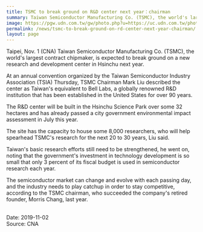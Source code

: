```yaml
---
title: TSMC to break ground on R&D center next year：chairman
summary: Taiwan Semiconductor Manufacturing Co. (TSMC), the world's largest contract chipmaker, is expected to break ground on a new research and development center in Hsinchu next year.
image: https://pgw.udn.com.tw/gw/photo.php?u=https://uc.udn.com.tw/photo/2019/08/23/realtime/6726278.jpg&s=Y&x=0&y=158&sw=1280&sh=720&sl=W&fw=1050&exp=3600
permalink: /news/tsmc-to-break-ground-on-rd-center-next-year-chairman/
layout: page
---
```

Taipei, Nov. 1 (CNA) Taiwan Semiconductor Manufacturing Co. (TSMC), the world's largest contract chipmaker, is expected to break ground on a new research and development center in Hsinchu next year.

At an annual convention organized by the Taiwan Semiconductor Industry Association (TSIA) Thursday, TSMC Chairman Mark Liu described the center as Taiwan's equivalent to Bell Labs, a globally renowned R&D institution that has been established in the United States for over 90 years.

The R&D center will be built in the Hsinchu Science Park over some 32 hectares and has already passed a city government environmental impact assessment in July this year.

The site has the capacity to house some 8,000 researchers, who will help spearhead TSMC's research for the next 20 to 30 years, Liu said.

Taiwan's basic research efforts still need to be strengthened, he went on, noting that the government's investment in technology development is so small that only 3 percent of its fiscal budget is used in semiconductor research each year.

The semiconductor market can change and evolve with each passing day, and the industry needs to play catchup in order to stay competitive, according to the TSMC chairman, who succeeded the company's retired founder, Morris Chang, last year.

<br/>
Date: 2019-11-02
<br/>
Source: CNA
